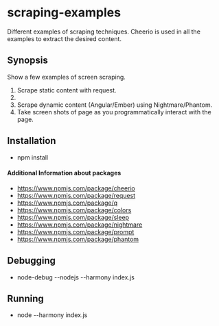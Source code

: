 # scraping-examples

Different examples of scraping techniques. Cheerio is used in all the examples to extract the desired content.

## Synopsis

Show a few examples of screen scraping.

1. Scrape static content with request.
2. 
3. Scrape dynamic content (Angular/Ember) using Nightmare/Phantom.
4. Take screen shots of page as you programmatically interact with the page.

## Installation

* npm install

#### Additional Information about packages

* https://www.npmjs.com/package/cheerio
* https://www.npmjs.com/package/request
* https://www.npmjs.com/package/q
* https://www.npmjs.com/package/colors
* https://www.npmjs.com/package/sleep
* https://www.npmjs.com/package/nightmare
* https://www.npmjs.com/package/prompt
* https://www.npmjs.com/package/phantom

## Debugging

* node-debug \--nodejs \--harmony index.js

## Running

* node \--harmony index.js